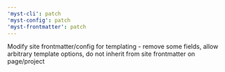 ```yaml
---
'myst-cli': patch
'myst-config': patch
'myst-frontmatter': patch
---
```


Modify site frontmatter/config for templating - remove some fields, allow arbitrary template options, do not inherit from site frontmatter on page/project
